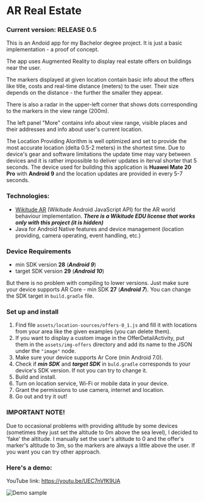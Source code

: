# AR Real Estate

### Current version: RELEASE 0.5
 
This is an Andoid app for my Bachelor degree project. It is just a basic implementation - a proof of concept. 

The app uses Augmented Reality to display real estate offers on buildings near the user. 

The markers displayed at given location contain basic info about the offers like title, costs and real-time distance (meters) to the user. Their size depends on the distance - the further the smaller they appear.

There is also a radar in the upper-left corner that shows dots corresponding to the markers in the view range (200m).

The left panel "More" contains info about view range, visible places and their addresses and info about user's current location. 

The Location Providing Alorithm is well optimized and set to provide the most accurate location (delta 0.5-2 meters) in the shortest time. Due to device's gear and software limitations the update time may vary between devices and it is rather impossible to deliver updates in iterval shorter that 5 seconds. The device used for building this application is **Huawei Mate 20 Pro** with **Android 9** and the location updates are provided in every 5-7 seconds.

### Technologies:

  - [Wikitude AR](https://www.wikitude.com/) (Wikitude Android JavaScript API) for the AR world behaviour implementation.
  ***There is a Wikitude EDU license that works only with this project (it is hidden)***
  - Java for Android Native features and device management (location providing, camera operating, event handling, etc.)
  
### Device Requirements

  - min SDK version **28** (***Android 9***)
  - target SDK version **29** (***Android 10***)

But there is no problem with compiling to lower versions. Just make sure your device supports AR Core - min SDK **27** (***Android 7***). You can change the SDK target in `build.gradle` file.

### Set up and install

1. Find file `assets/location-sources/offers-0_1.js` and fill it with locations from your area like the given examples (you can delete them).
2. If you want to display a custom image in the OfferDetailActivity, put them in the `assets/img-offers` directory and add its name to the JSON under the `"image"` node.
3. Make sure your device supports Ar Core (min Android 7.0).
4. Check if ***min SDK*** and ***target SDK*** in `buld.gradle` corresponds to your device's SDK version. If not you can try to change it.
5. Build and install.
6. Turn on location service, Wi-Fi or mobile data in your device.
7. Grant the permissions to use camera, internet and location.
8. Go out and try it out!

### IMPORTANT NOTE!

Due to occasional problems with providing altitude by some devices (sometimes they just set the altitude to 0m above the sea level), I decided to 'fake' the altitude. I manually set the user's altitude to 0 and the offer's marker's altitude to 3m, so the markers are always a little above the user. If you want you can try other approach.

### Here's a demo:

YouTube link: https://youtu.be/UEC7nVfK9UA 

![Demo sample](https://github.com/BrieflyClear/ar_real_estate-android/blob/master/misc/preview.gif)
